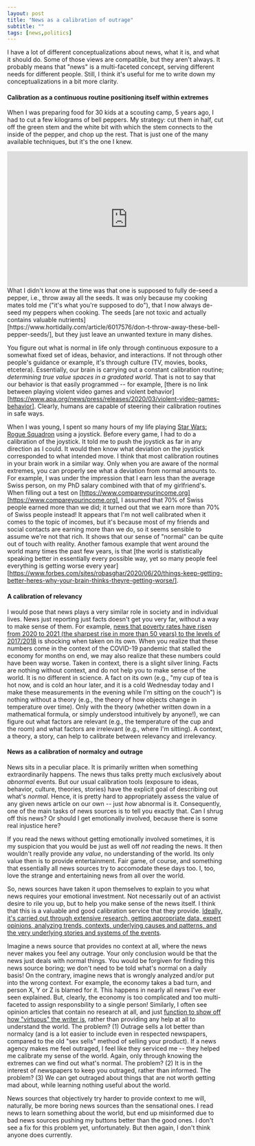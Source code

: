 ```yaml
---
layout: post
title: "News as a calibration of outrage"
subtitle: ""
tags: [news,politics]
---
```


I have a lot of different conceptualizations about news, what it is, and what it should do. Some of those views are compatible, but they aren't always. It probably means that "news" is a multi-faceted concept, serving different needs for different people. Still, I think it's useful for me to write down my conceptualizations in a bit more clarity.

#### Calibration as a continuous routine positioning itself within extremes

When I was preparing food for 30 kids at a scouting camp, 5 years ago, I had to cut a few kilograms of bell peppers. My strategy: cut them in half, cut off the green stem and the white bit with which the stem connects to the inside of the pepper, and chop up the rest. That is just one of the many available techniques, but it's the one I knew.  
<iframe width="560" height="315" src="https://www.youtube-nocookie.com/embed/MW2hN3IwIPM" frameborder="0" allow="accelerometer; autoplay; clipboard-write; encrypted-media; gyroscope; picture-in-picture" allowfullscreen></iframe>  
What I didn't know at the time was that one is supposed to fully de-seed a pepper, i.e., throw away all the seeds. It was only because my cooking mates told me ("it's what you're supposed to do"), that I now always de-seed my peppers when cooking. The seeds [are not toxic and actually contains valuable nutrients][https://www.hortidaily.com/article/6017576/don-t-throw-away-these-bell-pepper-seeds/], but they just leave an unwanted texture in many dishes.

You figure out what is normal in life only through continuous exposure to a somewhat fixed set of ideas, behavior, and interactions. If not through other people's guidance or example, it's through culture (TV, movies, books, etcetera). Essentially, our brain is carrying out a constant calibration routine; *determining true value spaces in a gradated world*. That is not to say that our behavior is that easily programmed -- for example, [there is no link between playing violent video games and violent behavior][https://www.apa.org/news/press/releases/2020/03/violent-video-games-behavior]. Clearly, humans are capable of steering their calibration routines in safe ways.

When I was young, I spent so many hours of my life playing [Star Wars: Rogue Squadron](https://en.wikipedia.org/wiki/Star_Wars:_Rogue_Squadron) using a joystick. Before every game, I had to do a calibration of the joystick. It told me to push the joystick as far in any direction as I could. It would then know what deviation on the joystick corresponded to what intended move. I think that most calibration routines in your brain work in a similar way. Only when you are aware of the normal extremes, you can properly see what a deviation from normal amounts to. For example, I was under the impression that I earn less than the average Swiss person, on my PhD salary combined with that of my girlfriend's. When filling out a test on [https://www.compareyourincome.org][https://www.compareyourincome.org], I assumed that 70% of Swiss people earned more than we did; it turned out that we earn more than 70% of Swiss people instead! It appears that I'm not well calibrated when it comes to the topic of incomes, but it's because most of my friends and social contacts are earning more than we do, so it seems sensible to assume we're not that rich. It shows that our sense of "normal" can be quite out of touch with reality. Another famous example that went around the world many times the past few years, is that [the world is statistically speaking better in essentially every possible way, yet so many people feel everything is getting worse every year][https://www.forbes.com/sites/robasghar/2020/06/20/things-keep-getting-better-heres-why-your-brain-thinks-theyre-getting-worse/].

#### A calibration of relevancy
I would pose that news plays a very similar role in society and in individual lives. News just reporting just facts doesn't get you very far, without a way to make sense of them. For example, [news that poverty rates have risen from 2020 to 2021 (the sharpest rise in more than 50 years) to the levels of 2017/2018](https://www.bloomberg.com/news/articles/2021-01-25/u-s-suffers-sharpest-rise-in-poverty-rate-in-more-than-50-years) is shocking when taken on its own. When you realize that these numbers come in the context of the COVID-19 pandemic that stalled the economy for months on end, we may also realize that these numbers could have been way worse. Taken in context, there is a slight silver lining. Facts are nothing without context, and do not help you to make sense of the world. It is no different in science. A fact on its own (e.g., "my cup of tea is hot now, and is cold an hour later, and it is a cold Wednesday today and I make these measurements in the evening while I'm sitting on the couch") is nothing without a theory (e.g., the theory of how objects change in temperature over time). Only with the theory (whether written down in a mathematical formula, or simply understood intuitively by anyone!), we can figure out what factors are relevant (e.g., the temperature of the cup and the room) and what factors are irrelevant (e.g., where I'm sitting). A context, a theory, a story, can help to calibrate between relevancy and irrelevancy.

#### News as a calibration of normalcy and outrage
News sits in a peculiar place. It is primarily written when something extraordinarily happens. The news thus talks pretty much exclusively about *abnormal* events. But our usual calibration tools (exposure to ideas, behavior, culture, theories, stories) have the explicit goal of describing out what's *normal*. Hence, it is pretty hard to appropriately assess the value of any given news article on our own -- just *how* abnormal is it. Consequently, one of the main tasks of news sources is to tell you exactly that. Can I shrug off this news? Or should I get emotionally involved, because there is some real injustice here?

If you read the news without getting emotionally involved sometimes, it is my suspicion that you would be just as well off *not* reading the news. It then wouldn't really provide any *value*, no understanding of the world. Its only value then is to provide entertainment. Fair game, of course, and something that essentially all news sources try to accomodate these days too. I, too, love the strange and entertaining news from all over the world.

So, news sources have taken it upon themselves to explain to you what news requires your emotional investment. Not necessarily out of an activist desire to rile you up, but to help you make sense of the news itself. I think that this is a valuable and good calibration service that they provide. [Ideally, it's carried out through extensive research, getting appropriate data, expert opinions, analyzing trends, contexts, underlying causes and patterns, and the very underlying stories and systems of the events](https://www.systems.journalismdesign.com).

Imagine a news source that provides no context at all, where the news never makes you feel any outrage. Your only conclusion would be that the news just deals with normal things. You would be forgiven for finding this news source boring; we don't need to be told what's normal on a daily basis! On the contrary, imagine news that is wrongly analyzed and/or put into the wrong context. For example, the economy takes a bad turn, and person X, Y or Z is blamed for it. This happens in nearly all news I've ever seen explained. But, clearly, the economy is too complicated and too multi-faceted to assign responsbility to a single person! Similarly, I often see opinion articles that contain no research at all, and just [function to show off how "virtuous" the writer is](https://en.wikipedia.org/wiki/Virtue_signalling), rather than providing any help at all to understand the world. The problem? (1) Outrage sells a lot better than normalcy (and is a lot easier to include even in respected newspapers, compared to the old "sex sells" method of selling your product). If a news agency makes me feel outraged, I feel like they serviced me -- they helped me calibrate my sense of the world. Again, only through knowing the extremes can we find out what's normal. The problem? (2) It is in the interest of newspapers to keep you outraged, rather than informed. The problem? (3) We can get outraged about things that are not worth getting mad about, while learning nothing useful about the world.

News sources that objectively try harder to provide context to me will, naturally, be more boring news sources than the sensational ones. I read news to learn something about the world, but end up misinformed due to bad news sources pushing my buttons better than the good ones. I don't see a fix for this problem yet, unfortunately. But then again, I don't think anyone does currently.












